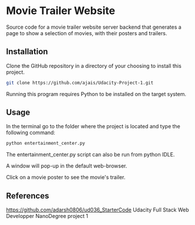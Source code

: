 # Movie Trailer Website

Source code for a movie trailer website server backend that generates a page to show a selection of movies, with their posters and trailers.

## Installation
Clone the GitHub repository in a directory of your choosing to install this project.

```bash
git clone https://github.com/ajais/Udacity-Project-1.git
```

Running this program requires Python to be installed on the target system.

## Usage
In the terminal go to the folder where the project is located and type the following command:

```bash
python entertainment_center.py
```

The entertainment_center.py script can also be run from python IDLE.

A window will pop-up in the default web-browser.

Click on a movie poster to see the movie's trailer.

## References
https://github.com/adarsh0806/ud036_StarterCode
Udacity Full Stack Web Developper NanoDegree project 1